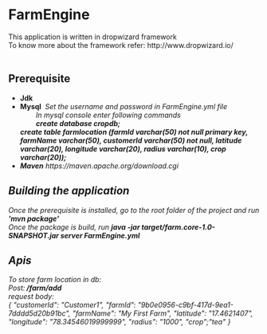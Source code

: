 <h1>FarmEngine</h1>
This application is written in dropwizard framework<br>
To know more about the framework refer: http://www.dropwizard.io/<br><br>

<h2>Prerequisite</h2>
<ul>
<li><b>Jdk</b> <br></li>
<li><b>Mysql</b><i>&nbsp;&nbsp;Set the username and password in FarmEngine.yml file<br>
&nbsp;&nbsp;&nbsp;&nbsp;&nbsp;&nbsp;&nbsp;&nbsp;In mysql console enter following commands <br>
 &nbsp;&nbsp;&nbsp;&nbsp;&nbsp;&nbsp;&nbsp;&nbsp;<b><i>create database cropdb;<br>
 create table farmlocation (farmId varchar(50) not null primary key, farmName varchar(50), customerId varchar(50) not null, latitude varchar(20), longitude varchar(20), radius varchar(10), crop varchar(20));
</i></b></li>
<li><b>Maven</b> https://maven.apache.org/download.cgi<br></li>
</ul>

<h2>Building the application</h2>
Once the prerequisite is installed, go to the root folder of the project and run <b>'mvn package'</b><br>
Once the package is build, run <b>java -jar target/farm.core-1.0-SNAPSHOT.jar server FarmEngine.yml </b>
<br>

<h2>Apis</h2>
To store farm location in db:<br>
Post:<b> /farm/add </b><br>
request body:<br>
<i>
{
  "customerId": "Customer1",
  "farmId": "9b0e0956-c9bf-417d-9ea1-7dddd5d20b91bc",
  "farmName": "My First Farm",
  "latitude": "17.4621407",
  "longitude": "78.34546019999999",
  "radius": "1000",
  "crop";"tea"
}
</i>


 
 
